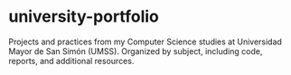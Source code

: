 # university-portfolio
Projects and practices from my Computer Science studies at Universidad Mayor de San Simón (UMSS). Organized by subject, including code, reports, and additional resources.
